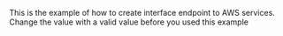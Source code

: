 This is the example of how to create interface endpoint to AWS services. Change the value with a valid value before you used this example
